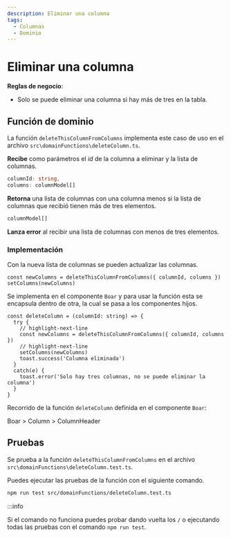 ```yaml
---
description: Eliminar una columna
tags:
  - Columnas
  - Dominio
---
```


# Eliminar una columna

**Reglas de negocio**:
* Solo se puede eliminar una columna si hay más de tres en la tabla.

## Función de dominio

La función `deleteThisColumnFromColumns` implementa este caso de uso en el archivo `src\domainFunctions\deleteColumn.ts`.

**Recibe** como parámetros el *id* de la columna a eliminar y la lista de columnas.
```typescript
columnId: string,
columns: columnModel[]
```

**Retorna** una lista de columnas con una columna menos si la lista de columnas que recibió tienen más de tres elementos.

```typescript
columnModel[]
```

**Lanza error** al recibir una lista de columnas con menos de tres elementos.

### Implementación

Con la nueva lista de columnas se pueden actualizar las columnas.

```tsx
const newColumns = deleteThisColumnFromColumns({ columnId, columns })
setColumns(newColumns)
```

Se implementa en el componente `Boar` y para usar la función esta se encapsula dentro de otra, la cual se pasa a los componentes hijos. 

```tsx title="/src/components/Boar.tsx"
const deleteColumn = (columnId: string) => {
  try {
    // highlight-next-line
    const newColumns = deleteThisColumnFromColumns({ columnId, columns })
    // highlight-next-line
    setColumns(newColumns)
    toast.success('Columna eliminada')
  }
  catch(e) {
    toast.error('Solo hay tres columnas, no se puede eliminar la columna')
  }
}
```

Recorrido de la función `deleteColumn` definida en el componente `Boar`:

Boar > Column > ColumnHeader

## Pruebas

Se prueba a la función `deleteThisColumnFromColumns` en el archivo `src\domainFunctions\deleteColumn.test.ts`.

Puedes ejecutar las pruebas de la función con el siguiente comando.

```bash
npm run test src/domainFunctions/deleteColumn.test.ts
```

:::info

Si el comando no funciona puedes probar dando vuelta los `/` o ejecutando todas las pruebas con el comando `npm run test`.
